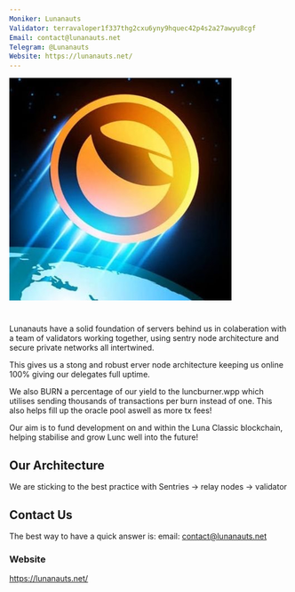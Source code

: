 ```yaml
---
Moniker: Lunanauts
Validator: terravaloper1f337thg2cxu6yny9hquec42p4s2a27awyu8cgf
Email: contact@lunanauts.net
Telegram: @Lunanauts
Website: https://lunanauts.net/
---
```


![lunanauts](./logo.png)

# <moniker>
Lunanauts have a solid foundation of servers behind us in colaberation with a team of validators working together,
using sentry node architecture and secure private networks all intertwined.

This gives us a stong and robust erver node architecture keeping us online 100% giving our delegates  full uptime.

We also BURN a percentage of our yield to the luncburner.wpp which utilises sending thousands of transactions per burn instead of one.
This also helps fill up the oracle pool aswell as more tx fees!

Our aim is to fund development on and within the Luna Classic blockchain, helping stabilise and grow Lunc well into the future!

## Our Architecture

We are sticking to the best practice with Sentries → relay nodes → validator

## Contact Us

The best way to have a quick answer is: email: contact@lunanauts.net

### Website

https://lunanauts.net/